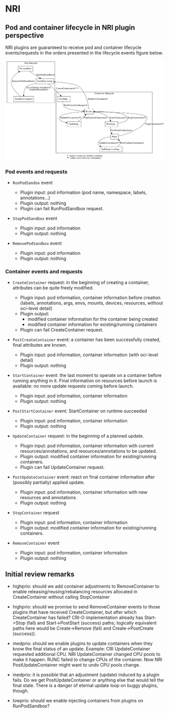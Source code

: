 # NRI

## Pod and container lifecycle in NRI plugin perspective

NRI plugins are guaranteed to receive pod and container lifecycle
events/requests in the orders presented in the lifecycle events figure
below.

![lifecycle-events-and-requests](nri-pod-lifecycle.png)

### Pod events and requests

- `RunPodSandox` event
  - Plugin input: pod information (pod name, namespace, labels, annotations...)
  - Plugin output: nothing
  - Plugin can fail RunPodSandbox request.

- `StopPodSandbox` event
  - Plugin input: pod information
  - Plugin output: nothing

- `RemovePodSandbox` event
  - Plugin input: pod information
  - Plugin output: nothing

### Container events and requests

- `CreateContainer` request: in the beginning of creating a container, attributes can be quite freely modified.
  - Plugin input: pod information, container information before creation (labels, annotations, args, envs, mounts, devices, resources, without oci-level detail)
  - Plugin output:
    - modified container information for the container being created
    - modified container information for existing/running containers
  - Plugin can fail CreateContainer request.

- `PostCreateContainer` event: a container has been successfully created, final attributes are known.
  - Plugin input: pod information, container information (with oci-level detail)
  - Plugin output: nothing

- `StartContainer` event: the last moment to operate on a container before running anything in it. Final information on resources before launch is available: no more update requests coming before launch.
  - Plugin input: pod information, container information
  - Plugin output: nothing

- `PostStartContainer` event: StartContainer on runtime succeeded
  - Plugin input: pod information, container information
  - Plugin output: nothing

- `UpdateContainer` request: in the beginning of a planned update.
  - Plugin input: pod information, container information with current resources/annotations, and resources/annotations to be updated.
  - Plugin output: modified container information for existing/running containers.
  - Plugin can fail UpdateContainer request.

- `PostUpdateContainer` event: react on final container information after (possibly partially) applied update.
  - Plugin input: pod information, container information with new resources and annotations.
  - Plugin output: nothing


- `StopContainer` request
  - Plugin input: pod information, container information
  - Plugin output: modified container information for existing/running containers.

- `RemoveContainer` event
  - Plugin input: pod information, container information
  - Plugin output: nothing

## Initial review remarks

- highprio: should we add container adjustments to RemoveContainer to enable releasing/reusing/rebalancing resources allocated in CreateContainer without calling StopContainer

- highprio: should we promise to send RemoveContainer events to those plugins that have received CreateContainer, but after which CreateContainer has failed? CRI-O implementation already has Start->Stop (fail) and Start->PostStart (success) paths; logically equivalent paths here would be Create->Remove (fail) and Create->PostCreate (success)).

- medprio: should we enable plugins to update containers when they know the final status of an update. Example: CRI UpdateContainer requested additional CPU. NRI UpdateContainer changed CPU pools to make it happen. RUNC failed to change CPUs of the container. Now NRI PostUpdateContainer might want to undo CPU pools change.

- medprio: it is possible that an adjustment (update) induced by a plugin fails. Do we get PostUpdateContainer or anything else that would tell the final state. There is a danger of eternal update loop on buggy plugins, though.

- lowprio: should we enable injecting containers from plugins on RunPodSandbox?
